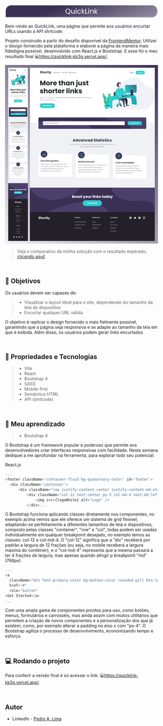 ![#](./public/logo.png)

Bem-vindo ao QuickLink, uma página que permite aos usuários encurtar URLs usando a API shrtcode.

Projeto construído a partir do desafio disponível da [FrontendMentor](https://www.frontendmentor.io/challenges/url-shortening-api-landing-page-2ce3ob-G). Utilizei o design fornecido pela plataforma e elaborei a página da maneira mais fidedigna possível, desenvolvido com React.js e Bootstrap. E esse foi o meu resultado final 💻<https://quicklink-kk3g.vercel.app/>.

![#](./public/frame.png)

> Veja o comparativo da minha solução com o resultado esperado, [clicando aqui!](https://www.frontendmentor.io/solutions/quicklink-uma-pgina-para-encurtar-urls-0bxwE7NWJr)

</br>

## 🎯 Objetivos

Os usuários devem ser capazes de:

> - Visualizar o layout ideal para o site, dependendo do tamanho da tela do dispositivo
> - Encurtar qualquer URL válida

O objetivo é replicar o design fornecido o mais fielmente possível, garantindo que a página seja responsiva e se adapte ao tamanho da tela em que é exibida. Além disso, os usuários podem gerar links encurtados

</br>

## 🔧 Propriedades e Tecnologias

> - Vite
> - React
> - Bootstrap 4
> - SASS
> - Mobile-first
> - Semântica HTML
> - API (shrtcode)

</br>

## 🧠 Meu aprendizado

> - Bootstrap 4

O Bootstrap é um framework popular e poderoso que permite aos desenvolvedores criar interfaces responsivas com facilidade. Nesta semana dediquei a me aprofundar na ferramenta, para explorar todo seu potencial.

React.js

```js
...
<footer className='container-fluid bg-quaternary-color' id='footer'>
  <div className='container'>
      <div className="row justify-content-center justify-content-md-start pb-5 py-md-5">
          <div className="col-12 text-center py-5 col-md-4 text-md-left px-md-0 py-md-0">
              <img src={logoWhite} alt="Logo" />
          </div>...
```

O Bootstrap funciona aplicando classes diretamente nos componentes, no exemplo acima vemos que ele oferece um sistema de grid flexível, adaptando-se perfeitamente a diferentes tamanhos de tela e dispositivos, composto pelas classes "container", "row" e "col", todas podem ser usadas individualmente em qualquer breakpoint desejado, no exemplo temos as classes: col-12 e col-md-4. O "col-12" significa que a "div" receberá por padrão a largura de 12 frações (ou seja, no mobile receberá a largura máxima do contêiner), e o "col-md-4" representa que a mesma passará a ter 4 frações de largura, mas apenas quando atingir p breakpoint "md" (768px).

```js
...
<a
  className="btn font-primary-color bg-button-color rounded-pill btn-lg px-4 px-md-5 py-md-3 font-weight-bold"
  href="#"
  role="button"
>Get Started</a>
...
```

Com uma ampla gama de componentes prontos para uso, como botões, menus, formulários e carrosséis, mas ainda assim com muitos utilitários que permitem a criação de novos componentes e a personalização dos que já existem, como, por exemplo alterar a padding no eixo x com "px-4". O Bootstrap agiliza o processo de desenvolvimento, economizando tempo e esforço.

</br>

## 💻 Rodando o projeto

Para conferir a versão final é só acessar o link: 💻<https://quicklink-kk3g.vercel.app/>.

</br>

## Autor

- LinkedIn - [Pedro A. Lima](https://www.linkedin.com/in/pedroalima6/)
